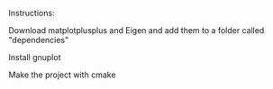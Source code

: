 Instructions:

Download matplotplusplus and Eigen and add them to a folder called "dependencies"

Install gnuplot

Make the project with cmake

